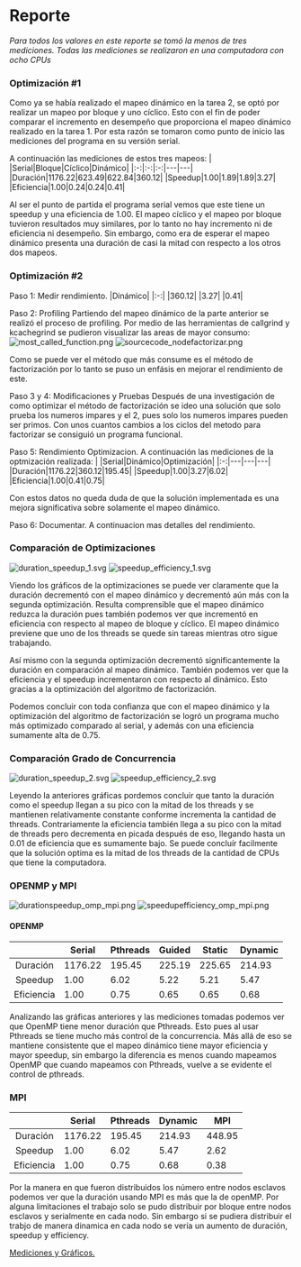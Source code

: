  # Reporte
_Para todos los valores en este reporte se tomó la menos de tres mediciones. Todas las mediciones se realizaron en una computadora con ocho CPUs_
### Optimización #1
Como ya se había realizado el mapeo dinámico en la tarea 2, se optó por realizar un mapeo por bloque y uno cíclico. Esto con el fin de poder comparar el incremento en desempeño que proporciona el mapeo dinámico realizado en la tarea 1. Por esta razón se tomaron como punto de inicio las mediciones del programa en su versión serial. 

A continuación las mediciones de estos tres mapeos:
|   |Serial|Bloque|Cíclico|Dinámico|
|:-:|:-:|:-:|---|---|
|Duración|1176.22|623.49|622.84|360.12|
|Speedup|1.00|1.89|1.89|3.27|
|Eficiencia|1.00|0.24|0.24|0.41|

Al ser el punto de partida el programa serial vemos que este tiene un speedup y una eficiencia de 1.00. El mapeo cíclico y el mapeo por bloque tuvieron resultados muy similares, por lo tanto no hay incremento ni de eficiencia ni desempeño. Sin embargo, como era de esperar el mapeo dinámico presenta una duración de casi la mitad con respecto a los otros dos mapeos.

### Optimización #2
Paso 1: Medir rendimiento.
|Dinámico|
|:-:|
|360.12|
|3.27|
|0.41|

Paso 2: Profiling
Partiendo del mapeo dinámico de la parte anterior se realizó el proceso de profiling. Por medio de las herramientas de callgrind y kcachegrind se pudieron visualizar las areas de mayor consumo: 
![most_called_function.png](most_called_function.png)
![sourcecode_nodefactorizar.png](sourcecode_nodefactorizar.png)

Como se puede ver el método que más consume es el método de factorización por lo tanto se puso un enfásis en mejorar el rendimiento de este. 

Paso 3 y 4: Modificaciones y Pruebas
Después de una investigación de como optimizar el método de factorización se ideo una solución que solo prueba los numeros impares y el 2, pues solo los numeros impares pueden ser primos. Con unos cuantos cambios a los ciclos del metodo para factorizar se consiguió un programa funcional.

Paso 5: Rendimiento Optimizacion.
A continuación las mediciones de la optmización realizada:
|   |Serial|Dinámico|Optimización|
|:-:|---|---|---|
|Duración|1176.22|360.12|195.45|
|Speedup|1.00|3.27|6.02|
|Eficiencia|1.00|0.41|0.75|

Con estos datos no queda duda de que la solución implementada es una mejora significativa sobre solamente el mapeo dinámico.

Paso 6: Documentar.
A continuacion mas detalles del rendimiento.

### Comparación de Optimizaciones
![duration_speedup_1.svg](duration_speedup_1.svg)
![speedup_efficiency_1.svg](speedup_efficiency_1.svg)

Viendo los gráficos de la optimizaciones se puede ver claramente que la duración decrementó con el mapeo dinámico y decrementó aún más con la segunda optimización. Resulta comprensible que el mapeo dinámico reduzca la duración pues también podemos ver que incrementó en eficiencia con respecto al mapeo de bloque y cíclico. El mapeo dinámico previene que uno de los threads se quede sin tareas mientras otro sigue trabajando. 

Así mismo con la segunda optimización decrementó significantemente la duración en comparación al mapeo dinámico. También podemos ver que la eficiencia y el speedup incrementaron con respecto al dinámico. Esto gracias a la optimización del algoritmo de factorización.

Podemos concluir con toda confianza que con el mapeo dinámico y la optimización del algoritmo de factorización se logró un programa mucho más optimizado comparado al serial, y además con una eficiencia sumamente alta de 0.75.

### Comparación Grado de Concurrencia
![duration_speedup_2.svg](duration_speedup_2.svg)
![speedup_efficiency_2.svg](speedup_efficiency_2.svg)

Leyendo la anteriores gráficas pordemos concluir que tanto la duración como el speedup llegan a su pico con la mitad de los threads y se mantienen relativamente constante conforme incrementa la cantidad de threads. Contrariamente la eficiencia también llega a su pico con la mitad de threads pero decrementa en picada después de eso, llegando hasta un 0.01 de eficiencia que es sumamente bajo. Se puede concluír facilmente que la solución optima es la mitad de los threads de la cantidad de CPUs que tiene la computadora.

### OPENMP y MPI
![durationspeedup_omp_mpi.png](durationspeedup_omp_mpi.png)
![speedupefficiency_omp_mpi.png](speedupefficiency_omp_mpi.png)

#### OPENMP
|   |Serial|Pthreads|Guided|Static|Dynamic|
|:-:|---|---|---|---|---|
|Duración|1176.22|195.45|225.19|225.65|214.93|
|Speedup|1.00|6.02|5.22|5.21|5.47|
|Eficiencia|1.00|0.75|0.65|0.65|0.68| 

Analizando las gráficas anteriores y las mediciones tomadas podemos ver que OpenMP tiene menor duración que Pthreads. Esto pues al usar Pthreads se tiene mucho más control de la concurrencia. Más allá de eso se mantiene consistente que el mapeo dinámico tiene mayor eficiencia y mayor speedup, sin embargo la diferencia es menos cuando mapeamos OpenMP que cuando mapeamos con Pthreads, vuelve a se evidente el control de pthreads. 

### MPI
|   |Serial|Pthreads|Dynamic|MPI|
|:-:|---|---|---|---|
|Duración|1176.22|195.45|214.93|448.95|
|Speedup|1.00|6.02|5.47|2.62|
|Eficiencia|1.00|0.75|0.68|0.38| 

Por la manera en que fueron distribuidos los número entre nodos esclavos podemos ver que la duración usando MPI es más que la de openMP. Por alguna limitaciones el trabajo solo se pudo distribuir por bloque entre nodos esclavos y serialmente en cada nodo. Sin embargo si se pudiera distribuir el trabjo de manera dinamica en cada nodo se vería un aumento de duración, speedup y efficiency.


[Mediciones y Gráficos.](https://docs.google.com/spreadsheets/d/1GMeu7UFKvPsHDeiW9xWEaw5hdhua3daVI-o19IAmArE/edit?usp=sharing)
